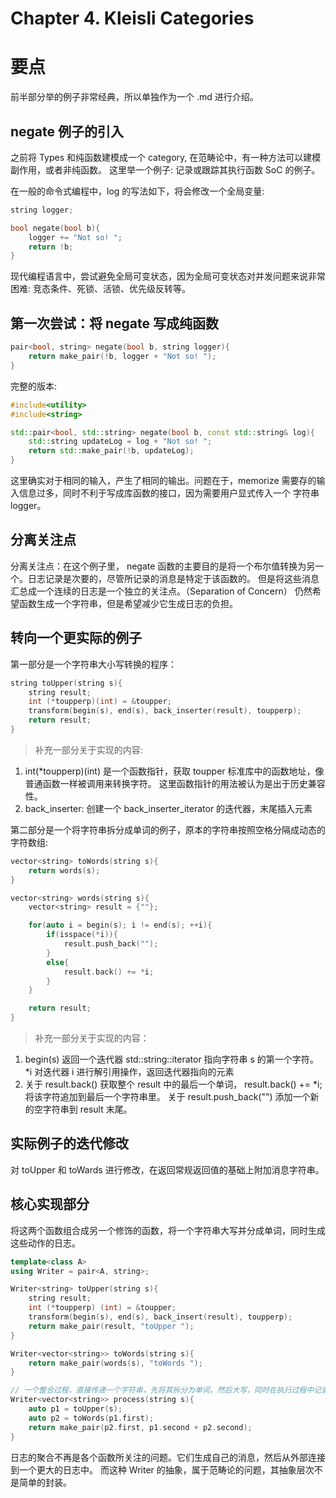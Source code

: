# Chapter 4. Kleisli Categories
# 要点
前半部分举的例子非常经典，所以单独作为一个 .md 进行介绍。

## negate 例子的引入
之前将 Types 和纯函数建模成一个 category, 在范畴论中，有一种方法可以建模副作用，或者非纯函数。
这里举一个例子: 记录或跟踪其执行函数 SoC 的例子。

在一般的命令式编程中，log 的写法如下，将会修改一个全局变量:

```c++
string logger;

bool negate(bool b){
    logger += "Not so! ";
    return !b;
}
```
现代编程语言中，尝试避免全局可变状态，因为全局可变状态对并发问题来说非常困难: 竞态条件、死锁、活锁、优先级反转等。

## 第一次尝试：将 negate 写成纯函数
```c++
pair<bool, string> negate(bool b, string logger){
    return make_pair(!b, logger + "Not so! ");
}
```
完整的版本:
```c++
#include<utility>
#include<string>

std::pair<bool, std::string> negate(bool b, const std::string& log){
    std::string updateLog = log + "Not so! ";
    return std::make_pair(!b, updateLog);
}
```

这里确实对于相同的输入，产生了相同的输出。问题在于，memorize 需要存的输入信息过多，同时不利于写成库函数的接口，因为需要用户显式传入一个 字符串 logger。

## 分离关注点
分离关注点：在这个例子里， negate 函数的主要目的是将一个布尔值转换为另一个。日志记录是次要的，尽管所记录的消息是特定于该函数的。
但是将这些消息汇总成一个连续的日志是一个独立的关注点。（Separation of Concern）
仍然希望函数生成一个字符串，但是希望减少它生成日志的负担。

## 转向一个更实际的例子
第一部分是一个字符串大小写转换的程序：
```c++
string toUpper(string s){
    string result;
    int (*toupperp)(int) = &toupper;
    transform(begin(s), end(s), back_inserter(result), toupperp);
    return result;
}
```
> 补充一部分关于实现的内容:
1. int(*toupperp)(int) 是一个函数指针，获取 toupper 标准库中的函数地址，像普通函数一样被调用来转换字符。
这里函数指针的用法被认为是出于历史兼容性。
2. back_inserter: 创建一个 back_inserter_iterator 的迭代器，末尾插入元素

第二部分是一个将字符串拆分成单词的例子，原本的字符串按照空格分隔成动态的字符数组:

```c++
vector<string> toWords(string s){
    return words(s);
}

vector<string> words(string s){
    vector<string> result = {""};

    for(auto i = begin(s); i != end(s); ++i){
        if(isspace(*i)){
            result.push_back("");
        }
        else{
            result.back() += *i;
        }
    }

    return result;
}
```
> 补充一部分关于实现的内容：
1. begin(s) 返回一个迭代器 std::string::iterator 指向字符串 s 的第一个字符。
*i 对迭代器 i 进行解引用操作，返回迭代器指向的元素
2. 关于 result.back() 获取整个 result 中的最后一个单词， result.back() += *i; 将该字符追加到最后一个字符串里。
关于 result.push_back("") 添加一个新的空字符串到 result 末尾。

## 实际例子的迭代修改
对 toUpper 和 toWards 进行修改，在返回常规返回值的基础上附加消息字符串。

## 核心实现部分
将这两个函数组合成另一个修饰的函数，将一个字符串大写并分成单词，同时生成这些动作的日志。

```c++
template<class A>
using Writer = pair<A, string>;

Writer<string> toUpper(string s){
    string result;
    int (*toupperp) (int) = &toupper;
    transform(begin(s), end(s), back_insert(result), toupperp);
    return make_pair(result, "toUpper ");
}

Writer<vector<string>> toWords(string s){
    return make_pair(words(s), "toWords ");
}

// 一个整合过程，直接传递一个字符串，先将其拆分为单词，然后大写，同时在执行过程中记录执行日志
Writer<vector<string>> process(string s){
    auto p1 = toUpper(s);
    auto p2 = toWords(p1.first);
    return make_pair(p2.first, p1.second + p2.second);
}
```
日志的聚合不再是各个函数所关注的问题。它们生成自己的消息，然后从外部连接到一个更大的日志中。
而这种 Writer 的抽象，属于范畴论的问题，其抽象层次不是简单的封装。